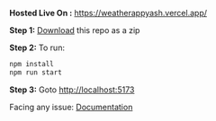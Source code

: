 **Hosted Live On :** https://weatherappyash.vercel.app/ 

**Step 1:** [Download](https://github.com/yashheda5/Weather-App/archive/refs/heads/main.zip) this repo as a zip

**Step 2:** To run:

```bash
npm install
npm run start
```

**Step 3:** Goto [http://localhost:5173](http://localhost:5173)

Facing any issue: [Documentation](https://tailwindcss.com/docs/installation/using-postcss)
